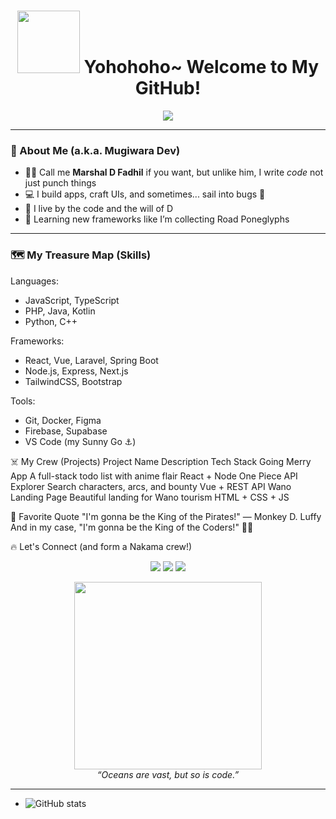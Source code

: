 <h1 align="center">
  <img src="https://media.tenor.com/jNKaSogbe6gAAAAC/one-piece-luffy.gif" width="100px" /> 
  Yohohoho~ Welcome to My GitHub!
</h1>

<p align="center">
  <img src="https://readme-typing-svg.herokuapp.com?font=Fira+Code&size=20&pause=1000&center=true&vCenter=true&width=435&lines=I'm+a+Developer+%F0%9F%92%BB;Anime+Lover+%F0%9F%8E%A9;Future+King+of+Coders+%F0%9F%90%8E;Nakamas+Welcome!+%E2%9C%A8" />
</p>

---

### 🍖 About Me (a.k.a. Mugiwara Dev)

- 🏴‍☠️ Call me **Marshal D Fadhil** if you want, but unlike him, I write *code* not just punch things
- 💻 I build apps, craft UIs, and sometimes... sail into bugs 🐛
- 🌊 I live by the code and the will of D
- 🧠 Learning new frameworks like I’m collecting Road Poneglyphs

---

### 🗺️ My Treasure Map (Skills)


Languages:
  - JavaScript, TypeScript
  - PHP, Java, Kotlin
  - Python, C++

Frameworks:
  - React, Vue, Laravel, Spring Boot
  - Node.js, Express, Next.js
  - TailwindCSS, Bootstrap

Tools:
  - Git, Docker, Figma
  - Firebase, Supabase
  - VS Code (my Sunny Go ⚓)

☠️ My Crew (Projects)
Project Name	Description	Tech Stack
Going Merry App	A full-stack todo list with anime flair	React + Node
One Piece API Explorer	Search characters, arcs, and bounty	Vue + REST API
Wano Landing Page	Beautiful landing for Wano tourism	HTML + CSS + JS

🎇 Favorite Quote
"I'm gonna be the King of the Pirates!" — Monkey D. Luffy
And in my case, "I'm gonna be the King of the Coders!" 🧑‍💻

🔥 Let's Connect (and form a Nakama crew!)

<p align="center"> <a href="https://github.com/yourusername"><img src="https://img.shields.io/github/followers/yourusername?label=Follow&style=social" /></a> <a href="https://linkedin.com/in/yourlinkedin"><img src="https://img.shields.io/badge/LinkedIn-blue?logo=linkedin&logoColor=white" /></a> <a href="https://twitter.com/yourtwitter"><img src="https://img.shields.io/twitter/follow/yourtwitter?style=social" /></a> </p>
<p align="center"> <img src="https://media.tenor.com/T_K0RGoSuvcAAAAC/luffy.gif" width="300" /><br/> <em>“Oceans are vast, but so is code.”</em> </p>

---


- ![GitHub stats](https://github-readme-stats.vercel.app/api?username=yourusername&show_icons=true&theme=tokyonight)





